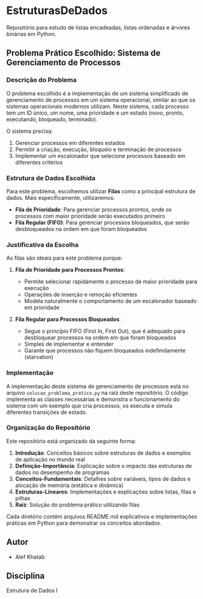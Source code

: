 # EstruturasDeDados

Repositório para estudo de listas encadeadas, listas ordenadas e árvores binárias em Python.

## Problema Prático Escolhido: Sistema de Gerenciamento de Processos

### Descrição do Problema

O problema escolhido é a implementação de um sistema simplificado de gerenciamento de processos em um sistema operacional, similar ao que os sistemas operacionais modernos utilizam. Neste sistema, cada processo tem um ID único, um nome, uma prioridade e um estado (novo, pronto, executando, bloqueado, terminado).

O sistema precisa:
1. Gerenciar processos em diferentes estados
2. Permitir a criação, execução, bloqueio e terminação de processos
3. Implementar um escalonador que selecione processos baseado em diferentes critérios

### Estrutura de Dados Escolhida

Para este problema, escolhemos utilizar **Filas** como a principal estrutura de dados. Mais especificamente, utilizaremos:

- **Fila de Prioridade**: Para gerenciar processos prontos, onde os processos com maior prioridade serão executados primeiro
- **Fila Regular (FIFO)**: Para gerenciar processos bloqueados, que serão desbloqueados na ordem em que foram bloqueados

### Justificativa da Escolha

As filas são ideais para este problema porque:

1. **Fila de Prioridade para Processos Prontos**:
   - Permite selecionar rapidamente o processo de maior prioridade para execução
   - Operações de inserção e remoção eficientes
   - Modela naturalmente o comportamento de um escalonador baseado em prioridade

2. **Fila Regular para Processos Bloqueados**:
   - Segue o princípio FIFO (First In, First Out), que é adequado para desbloquear processos na ordem em que foram bloqueados
   - Simples de implementar e entender
   - Garante que processos não fiquem bloqueados indefinidamente (starvation)

### Implementação

A implementação deste sistema de gerenciamento de processos está no arquivo `solucao_problema_pratico.py` na raiz deste repositório. O código implementa as classes necessárias e demonstra o funcionamento do sistema com um exemplo que cria processos, os executa e simula diferentes transições de estado.

### Organização do Repositório

Este repositório está organizado da seguinte forma:

1. **Introdução**: Conceitos básicos sobre estruturas de dados e exemplos de aplicação no mundo real
2. **Definição-Importância**: Explicação sobre o impacto das estruturas de dados no desempenho de programas
3. **Conceitos-Fundamentais**: Detalhes sobre variáveis, tipos de dados e alocação de memória (estática e dinâmica)
4. **Estruturas-Lineares**: Implementações e explicações sobre listas, filas e pilhas
5. **Raiz**: Solução do problema prático utilizando filas

Cada diretório contém arquivos README.md explicativos e implementações práticas em Python para demonstrar os conceitos abordados.

## Autor

- Alef Khatab


## Disciplina

Estrutura de Dados I
